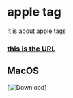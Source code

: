 # apple tag
It is about apple tags
### [this is the URL](https://developer.apple.com/app-store/marketing/guidelines)
## MacOS
[![Download](./help/apple.svg?.inline)]
